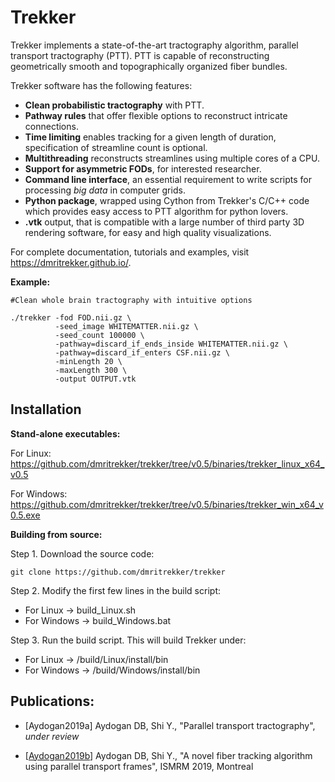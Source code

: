 Trekker
=======

Trekker implements a state-of-the-art tractography algorithm, parallel transport tractography (PTT). PTT is capable of reconstructing geometrically smooth and topographically organized fiber bundles.

Trekker software has the following features:

- **Clean probabilistic tractography** with PTT.
- **Pathway rules** that offer flexible options to reconstruct intricate connections.
- **Time limiting** enables tracking for a given length of duration, specification of streamline count is optional.
- **Multithreading** reconstructs streamlines using multiple cores of a CPU.
- **Support for asymmetric FODs**, for interested researcher.
- **Command line interface**, an essential requirement to write scripts for processing *big data* in computer grids.
- **Python package**, wrapped using Cython from Trekker's C/C++ code which provides easy access to PTT algorithm for python lovers.
- **.vtk** output, that is compatible with a large number of third party 3D rendering software, for easy and high quality visualizations.

For complete documentation, tutorials and examples, visit https://dmritrekker.github.io/.

**Example:**

    #Clean whole brain tractography with intuitive options

    ./trekker -fod FOD.nii.gz \
              -seed_image WHITEMATTER.nii.gz \
              -seed_count 100000 \
              -pathway=discard_if_ends_inside WHITEMATTER.nii.gz \
              -pathway=discard_if_enters CSF.nii.gz \
              -minLength 20 \
              -maxLength 300 \
              -output OUTPUT.vtk


Installation
------------


**Stand-alone executables:**

For Linux: https://github.com/dmritrekker/trekker/tree/v0.5/binaries/trekker_linux_x64_v0.5

For Windows: https://github.com/dmritrekker/trekker/tree/v0.5/binaries/trekker_win_x64_v0.5.exe


**Building from source:**

Step 1. Download the source code:

	git clone https://github.com/dmritrekker/trekker

Step 2. Modify the first few lines in the build script:

- For Linux -> build_Linux.sh
- For Windows -> build_Windows.bat

Step 3. Run the build script. This will build Trekker under:

- For Linux -> <TrekkerFolder>/build/Linux/install/bin
- For Windows -> <TrekkerFolder>/build/Windows/install/bin


Publications:
------------

- [Aydogan2019a] Aydogan DB, Shi Y., "Parallel transport tractography", *under review*

- [[Aydogan2019b](https://www.researchgate.net/publication/336847169_A_novel_fiber-tracking_algorithm_using_parallel_transport_frames)] Aydogan DB, Shi Y., "A novel fiber tracking algorithm using parallel transport frames", ISMRM 2019, Montreal
